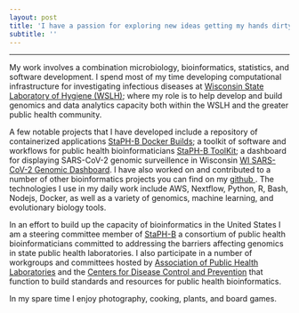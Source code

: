 ```yaml
---
layout: post
title: 'I have a passion for exploring new ideas getting my hands dirty and making mistakes '
subtitle: ''
---
```

***
My work involves a combination microbiology, bioinformatics, statistics, and software development. I spend most of my time developing computational infrastructure for investigating infectious diseases at [Wisconsin State Laboratory of Hygiene (WSLH)](http://www.slh.wisc.edu/); where my role is to help develop and build genomics and data analytics capacity both within the WSLH and the greater public health community.

A few notable projects that I have developed include a repository of containerized applications [StaPH-B Docker Builds](https://github.com/StaPH-B/docker-builds); a toolkit of software and workflows for public health bioinformaticians [StaPH-B ToolKit](https://github.com/StaPH-B/staphb_toolkit); a dashboard for displaying SARS-CoV-2 genomic surveillence in Wisconsin [WI SARS-CoV-2 Genomic Dashboard](https://dataportal.slh.wisc.edu/sc2dashboard). I have also worked on and contributed to a number of other bioinformatics projects you can find on my [github <i class='fab fa-github'></i>](https://github.com/k-florek/). The technologies I use in my daily work include AWS, Nextflow, Python, R, Bash, Nodejs, Docker, as well as a variety of genomics, machine learning, and evolutionary biology tools.

In an effort to build up the capacity of bioinformatics in the United States I am a steering committee member of [StaPH-B](http://www.staphb.org/) a consortium of public health bioinformaticians committed to addressing the barriers affecting genomics in state public health laboratories. I also participate in a number of workgroups and committees hosted by [Association of Public Health Laboratories](https://www.aphl.org/) and the [Centers for Disease Control and Prevention](https://www.cdc.gov/) that function to build standards and resources for public health bioinformatics.

In my spare time I enjoy photography, cooking, plants, and board games.
